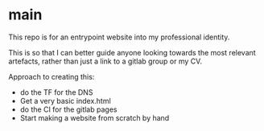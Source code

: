 # __main__

This repo is for an entrypoint website into my professional identity.

This is so that I can better guide anyone looking towards the most relevant artefacts, rather than just a link to a gitlab group or my CV. 

Approach to creating this: 
- do the TF for the DNS
- Get a very basic index.html
- do the CI for the gitlab pages
- Start making a website from scratch by hand